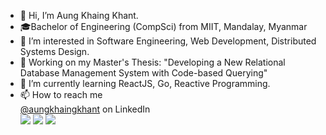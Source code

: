- 👋 Hi, I’m Aung Khaing Khant.
- 🎓Bachelor of Engineering (CompSci) from MIIT, Mandalay, Myanmar
- 👀 I’m interested in Software Engineering, Web Development, Distributed Systems Design.
- 📜 Working on my Master's Thesis: "Developing a New Relational Database Management System with Code-based Querying"
- 🌱 I’m currently learning ReactJS, Go, Reactive Programming.
- 📫 How to reach me <br/>
      <a href = "https://www.linkedin.com/in/aungkhaingkhant/">@aungkhaingkhant</a> on LinkedIn <br/>
![](http://github-profile-summary-cards.vercel.app/api/cards/profile-details?username=jironemo&theme=aura_dark)
![](http://github-profile-summary-cards.vercel.app/api/cards/repos-per-language?username=jironemo&theme=aura_dark)
![](http://github-profile-summary-cards.vercel.app/api/cards/stats?username=jironemo&theme=aura_dark)
